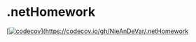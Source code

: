 
# .netHomework<a href="https://codecov.io/gh/NieAnDeVar/.netHomework">
  [![codecov](https://codecov.io/gh/NieAnDeVar/.netHomework/branch/master/graph/badge.svg)](https://codecov.io/gh/NieAnDeVar/.netHomework
